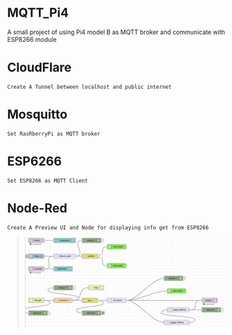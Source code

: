 # MQTT_Pi4
A small project of using Pi4 model B as MQTT broker and communicate with ESP8266 module

# CloudFlare
    Create A Tunnel between localhost and public internet
# Mosquitto
    Set RasRberryPi as MQTT broker
# ESP6266
    Set ESP8266 as MQTT Client
# Node-Red
    Create A Preview UI and Node for displaying info get from ESP8266

>![Node](./ref/Pic.png)
